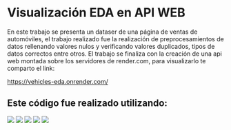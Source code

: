 # Visualización EDA en API WEB

En este trabajo se presenta un dataser de una página de ventas de automóviles, el trabajo realizado fue la realización de preprocesamientos de datos rellenando valores nulos y verificando valores duplicados, tipos de datos correctos entre otros. El trabajo se finaliza con la creación de una api web montada sobre los servidores de render.com, para visualizarlo te comparto el link:

https://vehicles-eda.onrender.com/

## Este código fue realizado utilizando:
<img src="https://img.shields.io/badge/Python-FFD43B?style=for-the-badge&logo=python&logoColor=blue" /> 
<img src="https://img.shields.io/badge/Visual_Studio_Code-0078D4?style=for-the-badge&logo=visual%20studio%20code&logoColor=white" /> 
<img src= "https://img.shields.io/badge/Pandas-2C2D72?style=for-the-badge&logo=pandas&logoColor=white"/> 
<img src ="https://img.shields.io/badge/Streamlit-FF4B4B?style=for-the-badge&logo=Streamlit&logoColor=white" />
<img src = "https://img.shields.io/badge/Plotly-239120?style=for-the-badge&logo=plotly&logoColor=white">


